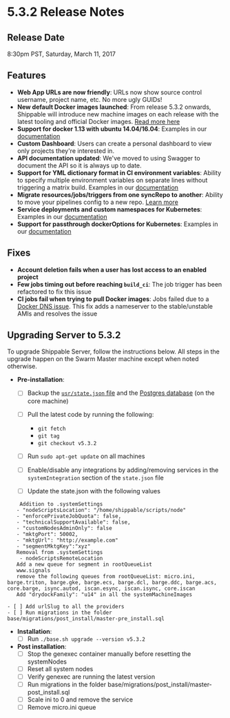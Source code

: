 # 5.3.2 Release Notes
## Release Date
8:30pm PST, Saturday, March 11, 2017

## Features
- **Web App URLs are now friendly**: URLs now show source control username, project name, etc. No more ugly GUIDs!
- **New default Docker images launched**: From release 5.3.2 onwards, Shippable will introduce new machine images on each release with the latest tooling and official Docker images. [Read more here](http://docs.shippable.com/ci/advancedOptions/machineImages/)
- **Support for docker 1.13 with ubuntu 14.04/16.04**: Examples in our [documentation](http://docs.shippable.com/ci/advancedOptions/byon/)
- **Custom Dashboard**: Users can create a personal dashboard to view only projects they're interested in.
- **API documentation updated**: We've moved to using Swagger to document the API so it is always up to date.
- **Support for YML dictionary format in CI environment variables**: Ability to specify multiple environment variables on separate lines without triggering a matrix build. Examples in our [documentation](http://docs.shippable.com/ci/advancedOptions/environmentVariables/#user-defined-variables)
- **Migrate resources/jobs/triggers from one syncRepo to another**: Ability to move your pipelines config to a new repo. [Learn more](http://docs.shippable.com/tutorials/pipelines/migrateResources/)
- **Service deployments and custom namespaces for Kubernetes**: Examples in our [documentation](http://docs.shippable.com/pipelines/jobs/provision/#kubernetes)
- **Support for passthrough dockerOptions for Kubernetes**: Examples in our [documentation](http://docs.shippable.com/pipelines/resources/dockerOptions/#kubernetes)

## Fixes
- **Account deletion fails when a user has lost access to an enabled project**
- **Few jobs timing out before reaching `build_ci`**: The job trigger has been refactored to fix this issue
- **CI jobs fail when trying to pull Docker images**: Jobs failed due to a [Docker DNS issue](https://github.com/docker/docker/issues/18842). This fix adds a nameserver to the stable/unstable AMIs and resolves the issue

## Upgrading Server to 5.3.2
To upgrade Shippable Server, follow the instructions below. All steps in the upgrade happen on the Swarm Master machine except when noted otherwise.
- **Pre-installation**:
     - [ ] Backup the [`usr/state.json` file](http://docs.shippable.com/server/backup-restore-procedures/#backup-installer) and the [Postgres database](http://docs.shippable.com/server/backup-restore-procedures/#backup-Postgres) (on the core machine)
     - [ ] Pull the latest code by running the following:
          - `git fetch`
          - `git tag`
          - `git checkout v5.3.2`

    - [ ] Run `sudo apt-get update` on all machines
    - [ ] Enable/disable any integrations by adding/removing services in the `systemIntegration` section of the `state.json` file
    - [ ] Update the state.json with the following values
```
    Addition to .systemSettings
   - "nodeScriptsLocation": "/home/shippable/scripts/node"
   - "enforcePrivateJobQuota": false,
   - "technicalSupportAvailable": false,
   - "customNodesAdminOnly": false
   - "mktgPort": 50002,
   - "mktgUrl": "http://example.com"
   - "segmentMktgKey":"xyz"
   Removal from .systemSettings
    - nodeScriptsRemoteLocation
   Add a new queue for segment in rootQueueList
   www.signals
   remove the following queues from rootQueueList: micro.ini, barge.triton, barge.gke, barge.ecs, barge.dcl, barge.ddc, barge.acs, core.barge, isync.autod, iscan.esync, iscan.isync, core.iscan
   Add "drydockFamily": "u14" in all the systemMachineImages
```
    - [ ] Add urlSlug to all the providers
    - [ ] Run migrations in the folder base/migrations/post_install/master-pre_install.sql

- **Installation**:
    - [ ] Run `./base.sh upgrade --version v5.3.2`

- **Post installation**:
    - [ ] Stop the genexec container manually before resetting the systemNodes
    - [ ] Reset all system nodes
    - [ ] Verify genexec are running the latest version
    - [ ] Run migrations in the folder base/migrations/post_install/master-post_install.sql
    - [ ] Scale ini to 0 and remove the service
    - [ ] Remove micro.ini queue